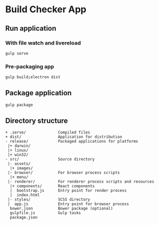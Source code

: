 # Build Checker App



## Run application
### With file watch and livereload

```bash
gulp serve
```

### Pre-packaging app

```bash
gulp build;electron dist
```

## Package application

```bash
gulp package
```

## Directory structure

```
+ .serve/              Compiled files
+ dist/                Application for distribution
- release/             Packaged applications for platforms
 |+ darwin/
 |+ linux/
 |+ win32/
- src/                 Source directory
 |- assets/
  |+ images/
 |- browser/           For browser process scripts
  |+ menu/
 |- renderer/          For renderer process scripts and resources
  |+ components/       React components
  |  bootstrap.js      Entry point for render process
  |  index.html
 |- styles/            SCSS directory
 |  app.js             Entry point for browser process
  bower.json           Bower package (optional)
  gulpfile.js          Gulp tasks
  package.json
```
